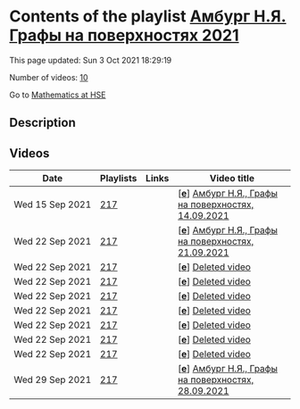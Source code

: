 # Contents of the playlist [Амбург Н.Я. Графы на поверхностях 2021](https://www.youtube.com/playlist?list=PLq3E5oubNNoAydwj7nSP8OY6N_AFWDWB6)

This page updated: Sun 3 Oct 2021 18:29:19

Number of videos: [10](#videos)

Go to [Mathematics at HSE](../README.md)

## Description



## Videos

|Date|Playlists|Links|Video title|
|---|---|---|---|
| Wed&nbsp;15&nbsp;Sep&nbsp;2021 | [217](../playlists/217 "Амбург Н.Я. Графы на поверхностях 2021") |  | [[**e**](https://studio.youtube.com/video/XnJ0DtFtmLE/edit "Edit")] [Амбург Н.Я., Графы на поверхностях, 14.09.2021](https://www.youtube.com/watch?v=XnJ0DtFtmLE&list=PLq3E5oubNNoAydwj7nSP8OY6N_AFWDWB6) |
| Wed&nbsp;22&nbsp;Sep&nbsp;2021 | [217](../playlists/217 "Амбург Н.Я. Графы на поверхностях 2021") |  | [[**e**](https://studio.youtube.com/video/G4x1bStzhfs/edit "Edit")] [Амбург Н.Я., Графы на поверхностях, 21.09.2021](https://www.youtube.com/watch?v=G4x1bStzhfs&list=PLq3E5oubNNoAydwj7nSP8OY6N_AFWDWB6) |
| Wed&nbsp;22&nbsp;Sep&nbsp;2021 | [217](../playlists/217 "Амбург Н.Я. Графы на поверхностях 2021") |  | [[**e**](https://studio.youtube.com/video/golviba9pOs/edit "Edit")] [Deleted video](https://www.youtube.com/watch?v=golviba9pOs&list=PLq3E5oubNNoAydwj7nSP8OY6N_AFWDWB6 "This video is unavailable.") |
| Wed&nbsp;22&nbsp;Sep&nbsp;2021 | [217](../playlists/217 "Амбург Н.Я. Графы на поверхностях 2021") |  | [[**e**](https://studio.youtube.com/video/ud_bf3JXd4w/edit "Edit")] [Deleted video](https://www.youtube.com/watch?v=ud_bf3JXd4w&list=PLq3E5oubNNoAydwj7nSP8OY6N_AFWDWB6 "This video is unavailable.") |
| Wed&nbsp;22&nbsp;Sep&nbsp;2021 | [217](../playlists/217 "Амбург Н.Я. Графы на поверхностях 2021") |  | [[**e**](https://studio.youtube.com/video/Dyr7Y5BE_ug/edit "Edit")] [Deleted video](https://www.youtube.com/watch?v=Dyr7Y5BE_ug&list=PLq3E5oubNNoAydwj7nSP8OY6N_AFWDWB6 "This video is unavailable.") |
| Wed&nbsp;22&nbsp;Sep&nbsp;2021 | [217](../playlists/217 "Амбург Н.Я. Графы на поверхностях 2021") |  | [[**e**](https://studio.youtube.com/video/fG9I5SvjDts/edit "Edit")] [Deleted video](https://www.youtube.com/watch?v=fG9I5SvjDts&list=PLq3E5oubNNoAydwj7nSP8OY6N_AFWDWB6 "This video is unavailable.") |
| Wed&nbsp;22&nbsp;Sep&nbsp;2021 | [217](../playlists/217 "Амбург Н.Я. Графы на поверхностях 2021") |  | [[**e**](https://studio.youtube.com/video/eMUA8lo3Cig/edit "Edit")] [Deleted video](https://www.youtube.com/watch?v=eMUA8lo3Cig&list=PLq3E5oubNNoAydwj7nSP8OY6N_AFWDWB6 "This video is unavailable.") |
| Wed&nbsp;22&nbsp;Sep&nbsp;2021 | [217](../playlists/217 "Амбург Н.Я. Графы на поверхностях 2021") |  | [[**e**](https://studio.youtube.com/video/nHvAWFWd0OY/edit "Edit")] [Deleted video](https://www.youtube.com/watch?v=nHvAWFWd0OY&list=PLq3E5oubNNoAydwj7nSP8OY6N_AFWDWB6 "This video is unavailable.") |
| Wed&nbsp;22&nbsp;Sep&nbsp;2021 | [217](../playlists/217 "Амбург Н.Я. Графы на поверхностях 2021") |  | [[**e**](https://studio.youtube.com/video/yC_1xtNRVjs/edit "Edit")] [Deleted video](https://www.youtube.com/watch?v=yC_1xtNRVjs&list=PLq3E5oubNNoAydwj7nSP8OY6N_AFWDWB6 "This video is unavailable.") |
| Wed&nbsp;29&nbsp;Sep&nbsp;2021 | [217](../playlists/217 "Амбург Н.Я. Графы на поверхностях 2021") |  | [[**e**](https://studio.youtube.com/video/HuFZYfL2hqs/edit "Edit")] [Амбург Н.Я., Графы на поверхностях, 28.09.2021](https://www.youtube.com/watch?v=HuFZYfL2hqs&list=PLq3E5oubNNoAydwj7nSP8OY6N_AFWDWB6) |

